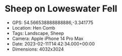 # Sheep on Loweswater Fell

- GPS: 54.566538888888886,-3.341775
- Location: Hen Comb
- Tags: Landscape, Sheep
- Camera: Apple iPhone 14 Pro Max
- Date: 2023-02-11T14:42:34.000+00:00
- Dimensions: 4032x3024
